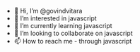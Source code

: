 - 👋 Hi, I’m @govindvitara
- 👀 I’m interested in javascript
- 🌱 I’m currently learning javascript
- 💞️ I’m looking to collaborate on javascript
- 📫 How to reach me - through javascript

<!---
govindvitara/govindvitara is a ✨ special ✨ repository because its `README.md` (this file) appears on your GitHub profile.
You can click the Preview link to take a look at your changes.
--->
